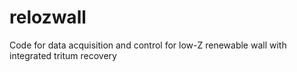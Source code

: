 # relozwall
Code for data acquisition and control for low-Z renewable wall with integrated tritum recovery
